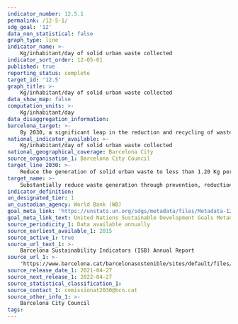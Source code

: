 ```yaml
---
indicator_number: 12.5.1
permalink: /12-5-1/
sdg_goal: '12'
data_non_statistical: false
graph_type: line
indicator_name: >-
    Kg/inhabitant/day of solid urban waste collected
indicator_sort_order: 12-05-01
published: true
reporting_status: complete
target_id: '12.5'
graph_title: >-
    Kg/inhabitant/day of solid urban waste collected
data_show_map: false
computation_units: >-
    Kg/inhabitant/day
data_disaggregation_information:
barcelona_target: >-
    By 2030, a significant leap in the reduction and recycling of waste
national_indicator_available: >-
    Kg/inhabitant/day of solid urban waste collected
national_geographical_coverage: Barcelona City
source_organisation_1: Barcelona City Council
target_line_2030: >-
    Reduce the generation of solid urban waste to less than 1.20 Kg per inhabitant per day
target_name: >-
    Substantially reduce waste generation through prevention, reduction, recycling and reuse policies
indicator_definition:
un_designated_tier: 1
un_custodian_agency: World Bank (WB)
goal_meta_link: 'https://unstats.un.org/sdgs/metadata/files/Metadata-12-05-01.pdf'
goal_meta_link_text: United Nations Sustainable Development Goals Metadata (pdf 894kB)
source_periodicity_1: Data available annually
source_earliest_available_1: 2015
source_active_1: true
source_url_text_1: >-
    Barcelona Sustainability Indicators (ISB) Annual Report 
source_url_1: >- 
    'https://www.barcelona.cat/barcelonasostenible/sites/default/files/Indicadors/Indicadors2018/2018_informe_indicadors_sostenibilitat-bcn_0.pdf'
source_release_date_1: 2021-04-27
source_next_release_1: 2022-04-27
source_statistical_classification_1: 
source_contact_1: comissionat2030@bcn.cat
source_other_info_1: >-
    Barcelona City Council
tags:
---
```


